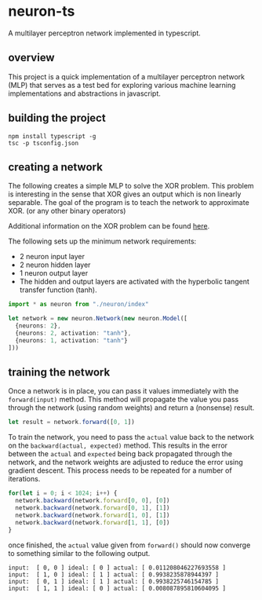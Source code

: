 
# neuron-ts

A multilayer perceptron network implemented in typescript.

## overview

This project is a quick implementation of a multilayer perceptron network (MLP) that serves
as a test bed for exploring various machine learning implementations and abstractions in 
javascript.

## building the project

```
npm install typescript -g
tsc -p tsconfig.json
```

## creating a network

The following creates a simple MLP to solve the XOR problem. This problem is 
interesting in the sense that XOR gives an output which is non linearly separable. The goal
of the program is to teach the network to approximate XOR. (or any other binary operators)

Additional information on the XOR problem can be found [here](http://www.mind.ilstu.edu/curriculum/artificial_neural_net/xor_problem_and_solution.php). 

The following sets up the minimum network requirements:
- 2 neuron input layer 
- 2 neuron hidden layer
- 1 neuron output layer 
- The hidden and output layers are activated with the hyperbolic tangent transfer function (tanh).

```typescript 
import * as neuron from "./neuron/index"

let network = new neuron.Network(new neuron.Model([
  {neurons: 2},                        
  {neurons: 2, activation: "tanh"}, 
  {neurons: 1, activation: "tanh"}
]))
```

## training the network

Once a network is in place, you can pass it values immediately with the ```forward(input)``` method. This method will propagate the 
value you pass through the network (using random weights) and return a (nonsense) result. 

```typescript
let result = network.forward([0, 1])
```
To train the network, you need to pass the ```actual``` value back to the network on the ```backward(actual, expected)``` method. This results 
in the error between the ```actual``` and ```expected``` being back propagated through the network, and the network weights are adjusted 
to reduce the error using gradient descent. This process needs to be repeated for a number of iterations.

```typescript
for(let i = 0; i < 1024; i++) {
  network.backward(network.forward[0, 0], [0])
  network.backward(network.forward[0, 1], [1])
  network.backward(network.forward[1, 0], [1])
  network.backward(network.forward[1, 1], [0])
}
```
once finished, the ```actual``` value given from ```forward()``` should now converge to something 
similar to the following output.
```
input:  [ 0, 0 ] ideal: [ 0 ] actual: [ 0.011208046227693558 ]
input:  [ 1, 0 ] ideal: [ 1 ] actual: [ 0.9938235878944397 ]
input:  [ 0, 1 ] ideal: [ 1 ] actual: [ 0.9938225746154785 ]
input:  [ 1, 1 ] ideal: [ 0 ] actual: [ 0.008087895810604095 ]
```
